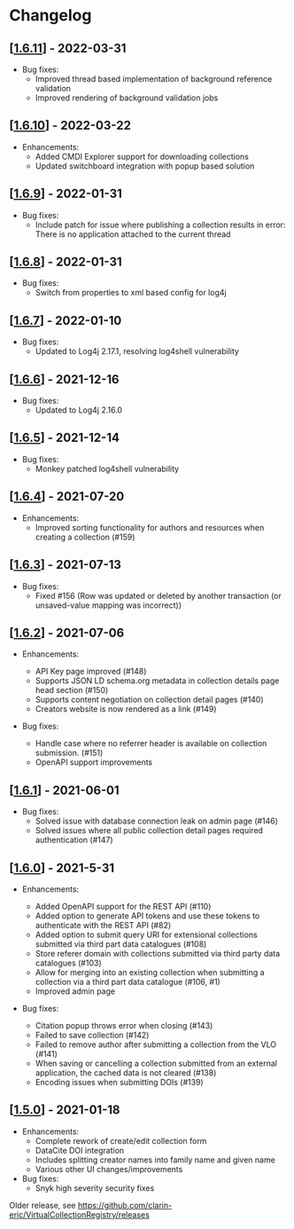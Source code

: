 # Changelog


## [[1.6.11](https://github.com/clarin-eric/VirtualCollectionRegistry/releases/tag/1.6.11)] - 2022-03-31
- Bug fixes:
  - Improved thread based implementation of background reference validation
  - Improved rendering of background validation jobs
 
## [[1.6.10](https://github.com/clarin-eric/VirtualCollectionRegistry/releases/tag/1.6.10)] - 2022-03-22
- Enhancements:
  - Added CMDI Explorer support for downloading collections
  - Updated switchboard integration with popup based solution

## [[1.6.9](https://github.com/clarin-eric/VirtualCollectionRegistry/releases/tag/1.6.9)] - 2022-01-31
- Bug fixes:
  - Include patch for issue where publishing a collection results in error: There is no application attached to the current thread

## [[1.6.8](https://github.com/clarin-eric/VirtualCollectionRegistry/releases/tag/1.6.8)] - 2022-01-31
- Bug fixes:
  - Switch from properties to xml based config for log4j

## [[1.6.7](https://github.com/clarin-eric/VirtualCollectionRegistry/releases/tag/1.6.7)] - 2022-01-10
- Bug fixes:
  - Updated to Log4j 2.17.1, resolving log4shell vulnerability

## [[1.6.6](https://github.com/clarin-eric/VirtualCollectionRegistry/releases/tag/1.6.6)] - 2021-12-16
- Bug fixes:
  - Updated to Log4j 2.16.0

## [[1.6.5](https://github.com/clarin-eric/VirtualCollectionRegistry/releases/tag/1.6.5)] - 2021-12-14
- Bug fixes:
  - Monkey patched log4shell vulnerability

## [[1.6.4](https://github.com/clarin-eric/VirtualCollectionRegistry/releases/tag/1.6.4)] - 2021-07-20
- Enhancements:
  - Improved sorting functionality for authors and resources when creating a collection (#159)

## [[1.6.3](https://github.com/clarin-eric/VirtualCollectionRegistry/releases/tag/1.632)] - 2021-07-13
- Bug fixes:
  - Fixed #156 (Row was updated or deleted by another transaction (or unsaved-value mapping was incorrect))

## [[1.6.2](https://github.com/clarin-eric/VirtualCollectionRegistry/releases/tag/1.6.2)] - 2021-07-06
- Enhancements:
  - API Key page improved (#148)
  - Supports JSON LD schema.org metadata in collection details page head section (#150)
  - Supports content negotiation on collection detail pages (#140)
  - Creators website is now rendered as a link (#149)

- Bug fixes:
  - Handle case where no referrer header is available on collection submission. (#151)
  - OpenAPI support improvements

## [[1.6.1](https://github.com/clarin-eric/VirtualCollectionRegistry/releases/tag/1.6.1)] - 2021-06-01
- Bug fixes:
  - Solved issue with database connection leak on admin page (#146)
  - Solved issues where all public collection detail pages required authentication (#147)

## [[1.6.0](https://github.com/clarin-eric/VirtualCollectionRegistry/releases/tag/1.6.0)] - 2021-5-31
- Enhancements:
  - Added OpenAPI support for the REST API (#110)
  - Added option to generate API tokens and use these tokens to authenticate with the REST API (#82)
  - Added option to submit query URI for extensional collections submitted via third part data catalogues (#108)
  - Store referer domain with collections submitted via third party data catalogues (#103)
  - Allow for merging into an existing collection when submitting a collection via a third part data catalogue (#106, #1)
  - Improved admin page

- Bug fixes:
  - Citation popup throws error when closing (#143)
  - Failed to save collection (#142)
  - Failed to remove author after submitting a collection from the VLO (#141)
  - When saving or cancelling a collection submitted from an external application, the cached data is not cleared (#138)
  - Encoding issues when submitting DOIs (#139)

## [[1.5.0](https://github.com/clarin-eric/VirtualCollectionRegistry/releases/tag/1.5.0)] - 2021-01-18
- Enhancements:
  - Complete rework of create/edit collection form
  - DataCite DOI integration
  - Includes splitting creator names into family name and given name
  - Various other UI changes/improvements
- Bug fixes:
  - Snyk high severity security fixes

Older release, see https://github.com/clarin-eric/VirtualCollectionRegistry/releases
